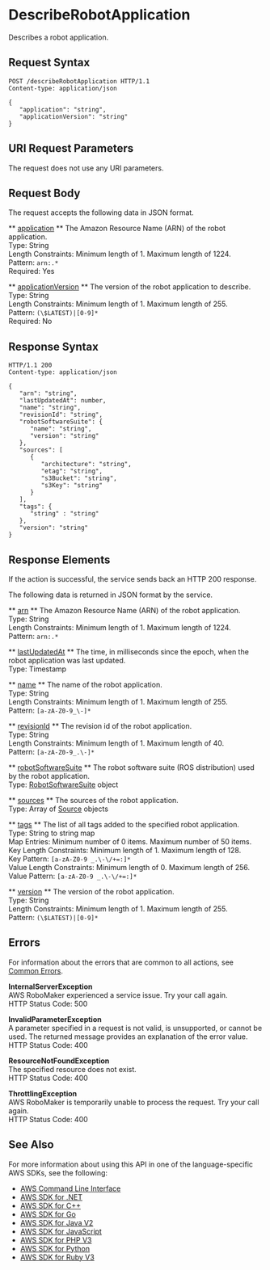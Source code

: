 # DescribeRobotApplication<a name="API_DescribeRobotApplication"></a>

Describes a robot application\.

## Request Syntax<a name="API_DescribeRobotApplication_RequestSyntax"></a>

```
POST /describeRobotApplication HTTP/1.1
Content-type: application/json

{
   "application": "string",
   "applicationVersion": "string"
}
```

## URI Request Parameters<a name="API_DescribeRobotApplication_RequestParameters"></a>

The request does not use any URI parameters\.

## Request Body<a name="API_DescribeRobotApplication_RequestBody"></a>

The request accepts the following data in JSON format\.

 ** [application](#API_DescribeRobotApplication_RequestSyntax) **   <a name="robomaker-DescribeRobotApplication-request-application"></a>
The Amazon Resource Name \(ARN\) of the robot application\.  
Type: String  
Length Constraints: Minimum length of 1\. Maximum length of 1224\.  
Pattern: `arn:.*`   
Required: Yes

 ** [applicationVersion](#API_DescribeRobotApplication_RequestSyntax) **   <a name="robomaker-DescribeRobotApplication-request-applicationVersion"></a>
The version of the robot application to describe\.  
Type: String  
Length Constraints: Minimum length of 1\. Maximum length of 255\.  
Pattern: `(\$LATEST)|[0-9]*`   
Required: No

## Response Syntax<a name="API_DescribeRobotApplication_ResponseSyntax"></a>

```
HTTP/1.1 200
Content-type: application/json

{
   "arn": "string",
   "lastUpdatedAt": number,
   "name": "string",
   "revisionId": "string",
   "robotSoftwareSuite": { 
      "name": "string",
      "version": "string"
   },
   "sources": [ 
      { 
         "architecture": "string",
         "etag": "string",
         "s3Bucket": "string",
         "s3Key": "string"
      }
   ],
   "tags": { 
      "string" : "string" 
   },
   "version": "string"
}
```

## Response Elements<a name="API_DescribeRobotApplication_ResponseElements"></a>

If the action is successful, the service sends back an HTTP 200 response\.

The following data is returned in JSON format by the service\.

 ** [arn](#API_DescribeRobotApplication_ResponseSyntax) **   <a name="robomaker-DescribeRobotApplication-response-arn"></a>
The Amazon Resource Name \(ARN\) of the robot application\.  
Type: String  
Length Constraints: Minimum length of 1\. Maximum length of 1224\.  
Pattern: `arn:.*` 

 ** [lastUpdatedAt](#API_DescribeRobotApplication_ResponseSyntax) **   <a name="robomaker-DescribeRobotApplication-response-lastUpdatedAt"></a>
The time, in milliseconds since the epoch, when the robot application was last updated\.  
Type: Timestamp

 ** [name](#API_DescribeRobotApplication_ResponseSyntax) **   <a name="robomaker-DescribeRobotApplication-response-name"></a>
The name of the robot application\.  
Type: String  
Length Constraints: Minimum length of 1\. Maximum length of 255\.  
Pattern: `[a-zA-Z0-9_\-]*` 

 ** [revisionId](#API_DescribeRobotApplication_ResponseSyntax) **   <a name="robomaker-DescribeRobotApplication-response-revisionId"></a>
The revision id of the robot application\.  
Type: String  
Length Constraints: Minimum length of 1\. Maximum length of 40\.  
Pattern: `[a-zA-Z0-9_.\-]*` 

 ** [robotSoftwareSuite](#API_DescribeRobotApplication_ResponseSyntax) **   <a name="robomaker-DescribeRobotApplication-response-robotSoftwareSuite"></a>
The robot software suite \(ROS distribution\) used by the robot application\.  
Type: [RobotSoftwareSuite](API_RobotSoftwareSuite.md) object

 ** [sources](#API_DescribeRobotApplication_ResponseSyntax) **   <a name="robomaker-DescribeRobotApplication-response-sources"></a>
The sources of the robot application\.  
Type: Array of [Source](API_Source.md) objects

 ** [tags](#API_DescribeRobotApplication_ResponseSyntax) **   <a name="robomaker-DescribeRobotApplication-response-tags"></a>
The list of all tags added to the specified robot application\.  
Type: String to string map  
Map Entries: Minimum number of 0 items\. Maximum number of 50 items\.  
Key Length Constraints: Minimum length of 1\. Maximum length of 128\.  
Key Pattern: `[a-zA-Z0-9 _.\-\/+=:]*`   
Value Length Constraints: Minimum length of 0\. Maximum length of 256\.  
Value Pattern: `[a-zA-Z0-9 _.\-\/+=:]*` 

 ** [version](#API_DescribeRobotApplication_ResponseSyntax) **   <a name="robomaker-DescribeRobotApplication-response-version"></a>
The version of the robot application\.  
Type: String  
Length Constraints: Minimum length of 1\. Maximum length of 255\.  
Pattern: `(\$LATEST)|[0-9]*` 

## Errors<a name="API_DescribeRobotApplication_Errors"></a>

For information about the errors that are common to all actions, see [Common Errors](CommonErrors.md)\.

 **InternalServerException**   
AWS RoboMaker experienced a service issue\. Try your call again\.  
HTTP Status Code: 500

 **InvalidParameterException**   
A parameter specified in a request is not valid, is unsupported, or cannot be used\. The returned message provides an explanation of the error value\.  
HTTP Status Code: 400

 **ResourceNotFoundException**   
The specified resource does not exist\.  
HTTP Status Code: 400

 **ThrottlingException**   
AWS RoboMaker is temporarily unable to process the request\. Try your call again\.  
HTTP Status Code: 400

## See Also<a name="API_DescribeRobotApplication_SeeAlso"></a>

For more information about using this API in one of the language\-specific AWS SDKs, see the following:
+  [AWS Command Line Interface](https://docs.aws.amazon.com/goto/aws-cli/robomaker-2018-06-29/DescribeRobotApplication) 
+  [AWS SDK for \.NET](https://docs.aws.amazon.com/goto/DotNetSDKV3/robomaker-2018-06-29/DescribeRobotApplication) 
+  [AWS SDK for C\+\+](https://docs.aws.amazon.com/goto/SdkForCpp/robomaker-2018-06-29/DescribeRobotApplication) 
+  [AWS SDK for Go](https://docs.aws.amazon.com/goto/SdkForGoV1/robomaker-2018-06-29/DescribeRobotApplication) 
+  [AWS SDK for Java V2](https://docs.aws.amazon.com/goto/SdkForJavaV2/robomaker-2018-06-29/DescribeRobotApplication) 
+  [AWS SDK for JavaScript](https://docs.aws.amazon.com/goto/AWSJavaScriptSDK/robomaker-2018-06-29/DescribeRobotApplication) 
+  [AWS SDK for PHP V3](https://docs.aws.amazon.com/goto/SdkForPHPV3/robomaker-2018-06-29/DescribeRobotApplication) 
+  [AWS SDK for Python](https://docs.aws.amazon.com/goto/boto3/robomaker-2018-06-29/DescribeRobotApplication) 
+  [AWS SDK for Ruby V3](https://docs.aws.amazon.com/goto/SdkForRubyV3/robomaker-2018-06-29/DescribeRobotApplication) 